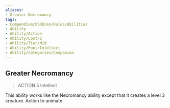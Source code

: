 ```yaml
---
aliases:
- Greater Necromancy
tags:
- Compendium/CSRD/en/Rules/Abilities
- Ability
- Ability/Action
- Ability/Cost/5
- Ability/Tier/Mid
- Ability/Pool/Intellect
- Ability/Categories/Companion
---
```


  
## Greater Necromancy  
>ACTION 5  Intellect  
  
This ability works like the Necromancy ability except that it creates a level 3 creature. Action to animate.